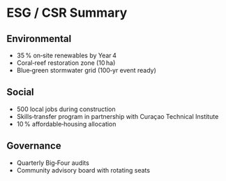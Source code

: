 # ESG / CSR Summary

## Environmental
* 35 % on‑site renewables by Year 4  
* Coral‑reef restoration zone (10 ha)  
* Blue‑green stormwater grid (100‑yr event ready)

## Social
* 500 local jobs during construction  
* Skills‑transfer program in partnership with Curaçao Technical Institute  
* 10 % affordable‑housing allocation

## Governance
* Quarterly Big‑Four audits  
* Community advisory board with rotating seats
